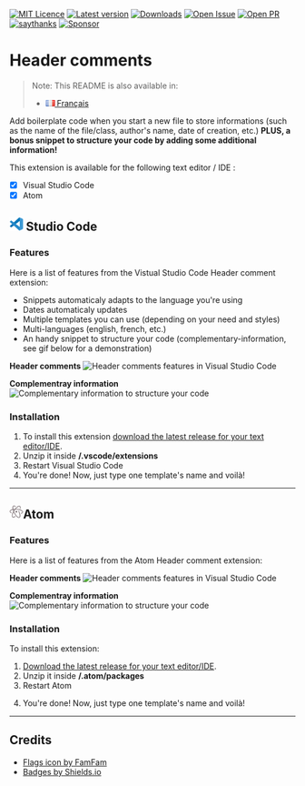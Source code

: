 [![MIT Licence](https://img.shields.io/github/license/ttiki/header-comment)](https://github.com/Ttiki/header-comment/blob/master/LICENSE.md)
[![Latest version](https://img.shields.io/github/v/tag/Ttiki/header-comment)](https://github.com/Ttiki/header-comment/releases)
[![Downloads](https://img.shields.io/github/downloads/Ttiki/header-comment/total)](https://github.com/Ttiki/header-comment/releases)
[![Open Issue](https://img.shields.io/github/issues-raw/Ttiki/header-comment)](https://github.com/Ttiki/header-comment/issues)
[![Open PR](https://img.shields.io/github/issues-pr-raw/Ttiki/header-comment)](https://github.com/Ttiki/header-comment/pulls)
[![saythanks](https://img.shields.io/badge/Say%20Thanks-!-1EAEDB.svg)](https://saythanks.io/to/Ttiki)
[![Sponsor](https://img.shields.io/static/v1?label=Sponsor&message=%E2%9D%A4&logo=GitHub&link=Ttiki)][SPONSOR]
# Header comments

>Note: This README is also available in:
>- [![French](Res/media/icons/fr.gif) Français][README_FR]

Add boilerplate code when you start a new file to store informations (such as the name of the file/class, author's name, date of creation, etc.)
**PLUS, a bonus snippet to structure your code by adding some additional information!**

This extension is available for the following text editor / IDE :
- [x] Visual Studio Code
- [x] Atom

## <img src="https://raw.githubusercontent.com/devicons/devicon/master/icons/vscode/vscode-original.svg" width="24px" /> Studio Code

### Features
Here is a list of features from the Vistual Studio Code Header comment extension:
- Snippets automaticaly adapts to the language you're using
- Dates automaticaly updates
- Multiple templates you can use (depending on your need and styles)
- Multi-languages (english, french, etc.)
- An handy snippet to structure your code (complementary-information, see gif below for a demonstration)

**Header comments**
![Header comments features in Visual Studio Code][FEATURE_VSCODE]


**Complementray information**
![Complementary information to structure your code][FEATURE_VSCODE_BONUS]


### Installation

1. To install this extension [download the latest release for your text editor/IDE][RELEASES].
1. Unzip it inside **<user>/.vscode/extensions**
2. Restart Visual Studio Code
3. You're done! Now, just type one template's name and voilà!


---
## <img src="https://raw.githubusercontent.com/devicons/devicon/master/icons/atom/atom-original.svg" width="24px" />Atom

### Features
Here is a list of features from the Atom Header comment extension:


**Header comments**
![Header comments features in Visual Studio Code][FEATURE_ATOM]


**Complementray information**
![Complementary information to structure your code][FEATURE_ATOM_BONUS]


### Installation

To install this extension:
1. [Download the latest release for your text editor/IDE][RELEASES].
2. Unzip it inside **<user>/.atom/packages**
3. Restart Atom
<!--TODO: check this line after finishing the extension for Atom-->
<!--4. Check if enabled by going to : **File/Settings/Packages and search for header-comments-->
4. You're done! Now, just type one template's name and voilà!


---

## Credits
- [Flags icon by FamFam](http://www.famfamfam.com)
- [Badges by Shields.io](https://shields.io/)



<!--Linnks variables-->
[README_FR]: Res/READMEs/README_fr.md
[FEATURE_VSCODE]: Res/media/gif/feature_vscode.gif
[FEATURE_VSCODE_BONUS]: Res/media/gif/features_ci_vscode.gif
[FEATURE_ATOM]: Res/media/gif/feature_atom.gif
[FEATURE_ATOM_BONUS]: Res/media/gif/features_ci_atom.gif
[RELEASES]: https://github.com/Ttiki/header-comments/releases
[SPONSOR]: https://github.com/sponsors/Ttiki